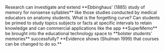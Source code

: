 <p><span style=font-weight: 400;>Research can investigate and extend </span>**Ebbinghaus' (1885) study of memory for nonsense syllables**<span style=font-weight: 400;> like those studies conducted by medical educators on anatomy students. What is the forgetting curve? Can students be primed to study topics subjects or facts at specific intervals to retain knowledge and can commercial applications like the app </span>**SuperMemo**<span style=font-weight: 400;> be brought into the educational technology space to </span>**bolster students' memories**<span style=font-weight: 400;> successfully? </span>**Evidence shows (Shulman 1999) that courses can be changed to do so.**</p>